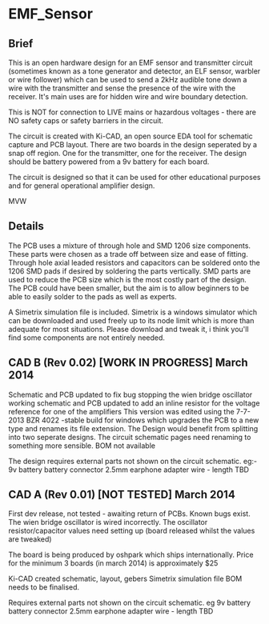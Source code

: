 EMF_Sensor
==========
Brief
-----
This is an open hardware design for an EMF sensor and transmitter circuit (sometimes known as a tone generator and detector, an ELF sensor, warbler or wire follower) which can be used to send a 2kHz audible tone down a wire with the transmitter and sense the presence of the wire with the receiver. It's main uses are for hidden wire and wire boundary detection. 

This is NOT for connection to LIVE mains or hazardous voltages - there are NO safety caps or safety barriers in the circuit. 

The circuit is created with Ki-CAD, an open source EDA tool for schematic capture and PCB layout. There are two boards in the design seperated by a snap off region. One for the transmitter, one for the receiver. The design should be battery powered from a 9v battery for each board.

The circuit is designed so that it can be used for other educational purposes and for general operational amplifier design. 

MVW

Details
-------
The PCB uses a mixture of through hole and SMD 1206 size components. These parts were chosen as a trade off between size and ease of fitting. Through hole axial leaded resistors and capacitors can be soldered onto the 1206 SMD pads if desired by soldering the parts vertically. SMD parts are used to reduce the PCB size which is the most costly part of the design. The PCB could have been smaller, but the aim is to allow beginners to be able to easily solder to the pads as well as experts. 

A Simetrix simulation file is included. Simetrix is a windows simulator which can be downloaded and used freely up to its node limit which is more than adequate for most situations. Please download and tweak it, i think you'll find some components are not entirely needed.


CAD B (Rev 0.02) [WORK IN PROGRESS] March 2014
-----------------------------
Schematic and PCB updated to fix bug stopping the wien bridge oscillator working
schematic and PCB updated to add an inline resistor for the voltage reference for one of the amplifiers
This version was edited using the 7-7-2013 BZR 4022 -stable build for windows which upgrades the PCB to a new type and renames its file extension. 
The Design would benefit from splitting into two seperate designs.
The circuit schematic pages need renaming to something more sensible. 
BOM not available

The design requires external parts not shown on the circuit schematic. eg:-
9v battery 
battery connector
2.5mm earphone adapter
wire - length TBD

CAD A (Rev 0.01) [NOT TESTED] March 2014
-----------------------------
First dev release, not tested - awaiting return of PCBs. 
Known bugs exist. 
The wien bridge oscillator is wired incorrectly.
The oscillator resistor/capacitor values need setting up (board released whilst the values are tweaked)

The board is being produced by oshpark which ships internationally. Price for the minimum 3 boards (in march 2014) is approximately $25

Ki-CAD created schematic, layout, gebers
Simetrix simulation file
BOM needs to be finalised.

Requires external parts not shown on the circuit schematic. eg
9v battery 
battery connector
2.5mm earphone adapter
wire - length TBD

